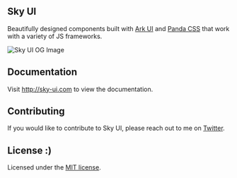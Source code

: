 ## Sky UI

Beautifully designed components built with [Ark UI](https://ark-ui.com) and [Panda CSS](https://panda-css.com) that work with a variety of JS frameworks.

![Sky UI OG Image](https://vercel.com/yellowdog/sky-ui/opengraph-image.png)

## Documentation

Visit http://sky-ui.com to view the documentation.

## Contributing

If you would like to contribute to Sky UI, please reach out to me on [Twitter](https://twitter.com/slopwhisperer).

## License :)

Licensed under the [MIT license](https://github.com/patgpt/sky-ui/blob/main/LICENSE).
